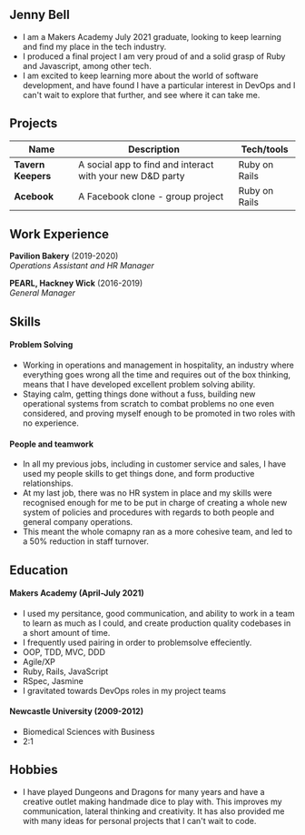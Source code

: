 ## Jenny Bell

- I am a Makers Academy July 2021 graduate, looking to keep learning and find my place in the tech industry.
- I produced a final project I am very proud of and a solid grasp of Ruby and Javascript, among other tech.
- I am excited to keep learning more about the world of software development, and have found I have a particular interest in DevOps and I can't wait to explore that further, and see where it can take me.



## Projects

| Name                         | Description                                               | Tech/tools        |
| ---------------------------- | --------------------------------------------------------- | ----------------- |
| **Tavern Keepers**           | A social app to find and interact with your new D&D party | Ruby on Rails     |
| **Acebook**                  | A Facebook clone - group project                          | Ruby on Rails     |

## Work Experience

**Pavilion Bakery** (2019-2020)  
_Operations Assistant and HR Manager_


**PEARL, Hackney Wick** (2016-2019)  
_General Manager_


## Skills

#### Problem Solving

- Working in operations and management in hospitality, an industry where everything goes wrong all the time and requires out of the box thinking, means that I have developed excellent problem solving ability.
- Staying calm, getting things done without a fuss, building new operational systems from scratch to combat problems no one even considered, and proving myself enough to be promoted in two roles with no experience.

#### People and teamwork

- In all my previous jobs, including in customer service and sales, I have used my people skills to get things done, and form productive relationships.
- At my last job, there was no HR system in place and my skills were recognised enough for me to be put in charge of creating a whole new system of policies and procedures with regards to both people and general company operations.
- This meant the whole comapny ran as a more cohesive team, and led to a 50% reduction in staff turnover.


## Education

#### Makers Academy (April-July 2021)
- I used my persitance, good communication, and ability to work in a team to learn as much as I could, and create production quality codebases in a short amount of time.
- I frequently used pairing in order to problemsolve effeciently.
- OOP, TDD, MVC, DDD
- Agile/XP
- Ruby, Rails, JavaScript
- RSpec, Jasmine
- I gravitated towards DevOps roles in my project teams 

#### Newcastle University (2009-2012)

- Biomedical Sciences with Business
- 2:1

## Hobbies

- I have played Dungeons and Dragons for many years and have a creative outlet making handmade dice to play with. This improves my communication, lateral thinking and creativity. It has also provided me with many ideas for personal projects that I can't wait to code.

